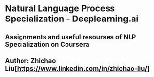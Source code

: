 # Natural Language Process Specialization - Deeplearning.ai
## Assignments and useful resourses of NLP Specialization on Coursera
## Author: Zhichao Liu[https://www.linkedin.com/in/zhichao-liu/]
